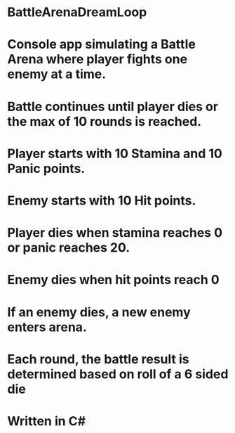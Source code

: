 # BattleArenaDreamLoop
# Console app simulating a Battle Arena where player fights one enemy at a time. 
# Battle continues until player dies or the max of 10 rounds is reached.
# Player starts with 10 Stamina and 10 Panic points. 
# Enemy starts with 10 Hit points.
# Player dies when stamina reaches 0 or panic reaches 20.
# Enemy dies when hit points reach 0
# If an enemy dies, a new enemy enters arena. 
# Each round, the battle result is determined based on roll of a 6 sided die
# Written in C#
